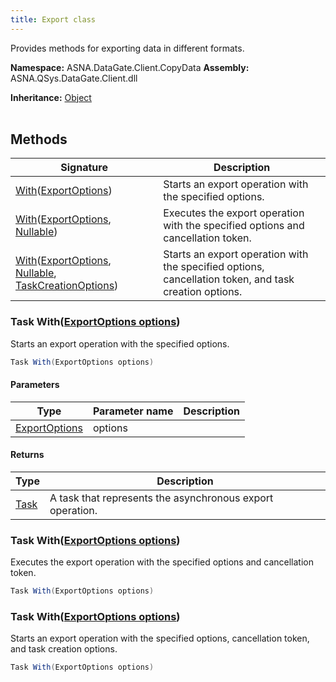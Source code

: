 ```yaml
---
title: Export class
---
```


Provides methods for exporting data in different formats.

**Namespace:** ASNA.DataGate.Client.CopyData
**Assembly:** ASNA.QSys.DataGate.Client.dll

**Inheritance:** [Object](https://docs.microsoft.com/en-us/dotnet/api/system.object)
<br>
<br>

## Methods

| Signature | Description |
| --- | --- |
| [With](#withexportoptions)([ExportOptions](/reference/datagate/datagate-client/export-options.html)) | Starts an export operation with the specified options.
| [With](#withexportoptions-nullable)([ExportOptions](/reference/datagate/datagate-client/export-options.html), [Nullable](https://learn.microsoft.com/en-us/dotnet/csharp/language-reference/builtin-types/nullable-value-types)) | Executes the export operation with the specified options and cancellation token.
| [With](#withexportoptions-nullable-taskcreationoptions)([ExportOptions](/reference/datagate/datagate-client/export-options.html), [Nullable](https://learn.microsoft.com/en-us/dotnet/csharp/language-reference/builtin-types/nullable-value-types), [TaskCreationOptions](https://learn.microsoft.com/en-us/dotnet/api/system.threading.tasks.taskcreationoptions?view=net-8.0)) | Starts an export operation with the specified options, cancellation token, and task creation options.

### Task With([ExportOptions options](/reference/datagate/datagate-client/export-options.html))

Starts an export operation with the specified options.

```cs
Task With(ExportOptions options)
```

#### Parameters

| Type | Parameter name | Description
| --- | --- | ---
| [ExportOptions](/reference/datagate/datagate-client/export-options.html) | options | 

#### Returns

| Type | Description
| --- | ---
| [Task](https://docs.microsoft.com/en-us/dotnet/api/system.threading.tasks.taskscheduler) | A task that represents the asynchronous export operation.

### Task With([ExportOptions options](/reference/datagate/datagate-client/export-options.html))

Executes the export operation with the specified options and cancellation token.

```cs
Task With(ExportOptions options)
```

### Task With([ExportOptions options](/reference/datagate/datagate-client/export-options.html))

Starts an export operation with the specified options, cancellation token, and task creation options.

```cs
Task With(ExportOptions options)
```
